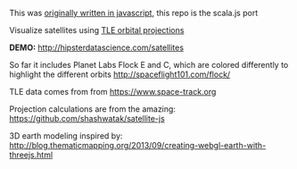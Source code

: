 This was [originally written in javascript](https://github.com/Chandler/orbits), this repo is the scala.js port

Visualize satellites using [TLE orbital projections](https://en.wikipedia.org/wiki/Two-line_element_set)

**DEMO:** http://hipsterdatascience.com/satellites

So far it includes Planet Labs Flock E and C, which are colored differently to highlight the different orbits
http://spaceflight101.com/flock/

TLE data comes from from https://www.space-track.org

Projection calculations are from the amazing: https://github.com/shashwatak/satellite-js

3D earth modeling inspired by: http://blog.thematicmapping.org/2013/09/creating-webgl-earth-with-threejs.html
